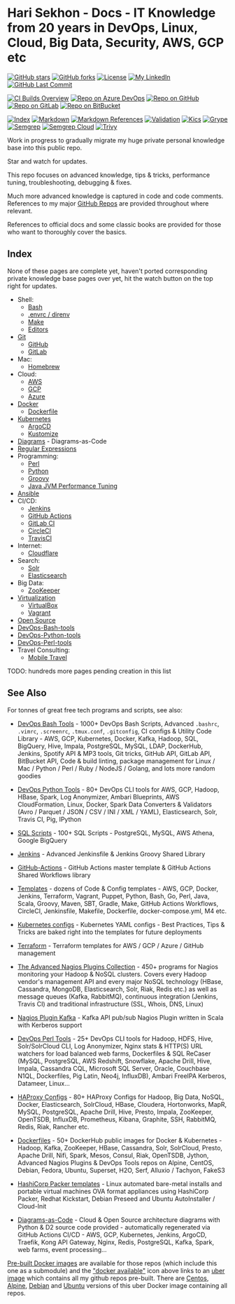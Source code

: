 # Hari Sekhon - Docs - IT Knowledge from 20 years in DevOps, Linux, Cloud, Big Data, Security, AWS, GCP etc

[![GitHub stars](https://img.shields.io/github/stars/HariSekhon/Docs?logo=github)](https://github.com/HariSekhon/Docs/stargazers)
[![GitHub forks](https://img.shields.io/github/forks/HariSekhon/Docs?logo=github)](https://github.com/HariSekhon/Docs/network)
[![License](https://img.shields.io/badge/license-MIT-green)](https://github.com/HariSekhon/Docs/blob/master/LICENSE)
[![My LinkedIn](https://img.shields.io/badge/LinkedIn%20Profile-HariSekhon-blue?logo=linkedin)](https://www.linkedin.com/in/HariSekhon/)
[![GitHub Last Commit](https://img.shields.io/github/last-commit/HariSekhon/Docs?logo=github)](https://github.com/HariSekhon/Docs/commits/master)

[![CI Builds Overview](https://img.shields.io/badge/CI%20Builds-Overview%20Page-blue?logo=circleci)](https://harisekhon.github.io/CI-CD/)
[![Repo on Azure DevOps](https://img.shields.io/badge/repo-Azure%20DevOps-0078D7?logo=azure%20devops)](https://dev.azure.com/HariSekhon/GitHub/_git/Docs)
[![Repo on GitHub](https://img.shields.io/badge/repo-GitHub-2088FF?logo=github)](https://github.com/HariSekhon/Docs)
[![Repo on GitLab](https://img.shields.io/badge/repo-GitLab-FCA121?logo=gitlab)](https://gitlab.com/HariSekhon/Docs)
[![Repo on BitBucket](https://img.shields.io/badge/repo-BitBucket-0052CC?logo=bitbucket)](https://bitbucket.org/HariSekhon/Docs)

[![Index](https://github.com/HariSekhon/Docs/actions/workflows/index.yaml/badge.svg)](https://github.com/HariSekhon/Docs/actions/workflows/index.yaml)
[![Markdown](https://github.com/HariSekhon/Docs/actions/workflows/markdown.yaml/badge.svg)](https://github.com/HariSekhon/Docs/actions/workflows/markdown.yaml)
[![Markdown References](https://github.com/HariSekhon/Docs/actions/workflows/markdown_references.yaml/badge.svg)](https://github.com/HariSekhon/Docs/actions/workflows/markdown_references.yaml)
[![Validation](https://github.com/HariSekhon/Docs/actions/workflows/validate.yaml/badge.svg)](https://github.com/HariSekhon/Docs/actions/workflows/validate.yaml)
[![Kics](https://github.com/HariSekhon/Docs/actions/workflows/kics.yaml/badge.svg)](https://github.com/HariSekhon/Docs/actions/workflows/kics.yaml)
[![Grype](https://github.com/HariSekhon/Docs/actions/workflows/grype.yaml/badge.svg)](https://github.com/HariSekhon/Docs/actions/workflows/grype.yaml)
[![Semgrep](https://github.com/HariSekhon/Docs/actions/workflows/semgrep.yaml/badge.svg)](https://github.com/HariSekhon/Docs/actions/workflows/semgrep.yaml)
[![Semgrep Cloud](https://github.com/HariSekhon/Docs/actions/workflows/semgrep-cloud.yaml/badge.svg)](https://github.com/HariSekhon/Docs/actions/workflows/semgrep-cloud.yaml)
[![Trivy](https://github.com/HariSekhon/Docs/actions/workflows/trivy.yaml/badge.svg)](https://github.com/HariSekhon/Docs/actions/workflows/trivy.yaml)

Work in progress to gradually migrate my huge private personal knowledge base into this public repo.

Star and watch for updates.

This repo focuses on advanced knowledge, tips & tricks, performance tuning, troubleshooting, debugging & fixes.

Much more advanced knowledge is captured in code and code comments. References to my major
[GitHub Repos](https://github.com/HariSekhon?tab=repositories&q=&type=&language=&sort=stargazers) are provided
throughout where relevant.

References to official docs and some classic books are provided for those who want to thoroughly cover the basics.

## Index

None of these pages are complete yet, haven't ported corresponding private knowledge base pages over yet, hit the watch
button on the top right for updates.

- Shell:
  - [Bash](bash.md)
  - [.envrc / direnv](envrc.md)
  - [Make](make.md)
  - [Editors](editors.md)
- [Git](git.md)
  - [GitHub](github.md)
  - [GitLab](gitlab.md)
- Mac:
  - [Homebrew](brew.md)
- Cloud:
  - [AWS](aws.md)
  - [GCP](gcp.md)
  - [Azure](azure.md)
- [Docker](docker.md)
  - [Dockerfile](dockerfile.md)
- [Kubernetes](kubernetes.md)
  - [ArgoCD](argocd.md)
  - [Kustomize](kustomize.md)
- [Diagrams](diagrams.md) - Diagrams-as-Code
- [Regular Expressions](regex.md)
- Programming:
  - [Perl](perl.md)
  - [Python](python.md)
  - [Groovy](groovy.md)
  - [Java JVM Performance Tuning](java-jvm-performance-tuning.md)
- [Ansible](ansible.md)
- CI/CD:
  - [Jenkins](jenkins.md)
  - [GitHub Actions](github-actions.md)
  - [GitLab CI](gitlab-ci.md)
  - [CircleCI](circleci.md)
  - [TravisCI](travis.md)
- Internet:
  - [Cloudflare](cloudflare.md)
- Search:
  - [Solr](solr.md)
  - [Elasticsearch](elasticsearch.md)
- Big Data:
  - [ZooKeeper](zookeeper.md)
- [Virtualization](virtualization.md)
  - [VirtualBox](virtualbox.md)
  - [Vagrant](vagrant.md)
- [Open Source](open-source.md)
- [DevOps-Bash-tools](devops-bash-tools.md)
- [DevOps-Python-tools](devops-python-tools.md)
- [DevOps-Perl-tools](devops-perl-tools.md)
- Travel Consulting:
  - [Mobile Travel](travel-consulting.md)

TODO: hundreds more pages pending creation in this list

## See Also

For tonnes of great free tech programs and scripts, see also:

- [DevOps Bash Tools](https://github.com/HariSekhon/DevOps-Bash-tools) - 1000+ DevOps Bash Scripts, Advanced `.bashrc`, `.vimrc`, `.screenrc`, `.tmux.conf`, `.gitconfig`, CI configs & Utility Code Library - AWS, GCP, Kubernetes, Docker, Kafka, Hadoop, SQL, BigQuery, Hive, Impala, PostgreSQL, MySQL, LDAP, DockerHub, Jenkins, Spotify API & MP3 tools, Git tricks, GitHub API, GitLab API, BitBucket API, Code & build linting, package management for Linux / Mac / Python / Perl / Ruby / NodeJS / Golang, and lots more random goodies

- [DevOps Python Tools](https://github.com/HariSekhon/DevOps-Python-tools) - 80+ DevOps CLI tools for AWS, GCP, Hadoop, HBase, Spark, Log Anonymizer, Ambari Blueprints, AWS CloudFormation, Linux, Docker, Spark Data Converters & Validators (Avro / Parquet / JSON / CSV / INI / XML / YAML), Elasticsearch, Solr, Travis CI, Pig, IPython

- [SQL Scripts](https://github.com/HariSekhon/SQL-scripts) - 100+ SQL Scripts - PostgreSQL, MySQL, AWS Athena, Google BigQuery

- [Jenkins](https://github.com/HariSekhon/Jenkins) - Advanced Jenkinsfile & Jenkins Groovy Shared Library

- [GitHub-Actions](https://github.com/HariSekhon/GitHub-Actions) - GitHub Actions master template & GitHub Actions Shared Workflows library

- [Templates](https://github.com/HariSekhon/Templates) - dozens of Code & Config templates - AWS, GCP, Docker, Jenkins, Terraform, Vagrant, Puppet, Python, Bash, Go, Perl, Java, Scala, Groovy, Maven, SBT, Gradle, Make, GitHub Actions Workflows, CircleCI, Jenkinsfile, Makefile, Dockerfile, docker-compose.yml, M4 etc.

- [Kubernetes configs](https://github.com/HariSekhon/Kubernetes-configs) - Kubernetes YAML configs - Best Practices, Tips & Tricks are baked right into the templates for future deployments

- [Terraform](https://github.com/HariSekhon/Terraform) - Terraform templates for AWS / GCP / Azure / GitHub management

- [The Advanced Nagios Plugins Collection](https://github.com/HariSekhon/Nagios-Plugins) - 450+ programs for Nagios monitoring your Hadoop & NoSQL clusters. Covers every Hadoop vendor's management API and every major NoSQL technology (HBase, Cassandra, MongoDB, Elasticsearch, Solr, Riak, Redis etc.) as well as message queues (Kafka, RabbitMQ), continuous integration (Jenkins, Travis CI) and traditional infrastructure (SSL, Whois, DNS, Linux)

- [Nagios Plugin Kafka](https://github.com/HariSekhon/Nagios-Plugin-Kafka) - Kafka API pub/sub Nagios Plugin written in Scala with Kerberos support

- [DevOps Perl Tools](https://github.com/harisekhon/perl-tools) - 25+ DevOps CLI tools for Hadoop, HDFS, Hive, Solr/SolrCloud CLI, Log Anonymizer, Nginx stats & HTTP(S) URL watchers for load balanced web farms, Dockerfiles & SQL ReCaser (MySQL, PostgreSQL, AWS Redshift, Snowflake, Apache Drill, Hive, Impala, Cassandra CQL, Microsoft SQL Server, Oracle, Couchbase N1QL, Dockerfiles, Pig Latin, Neo4j, InfluxDB), Ambari FreeIPA Kerberos, Datameer, Linux...

- [HAProxy Configs](https://github.com/HariSekhon/HAProxy-configs) - 80+ HAProxy Configs for Hadoop, Big Data, NoSQL, Docker, Elasticsearch, SolrCloud, HBase, Cloudera, Hortonworks, MapR, MySQL, PostgreSQL, Apache Drill, Hive, Presto, Impala, ZooKeeper, OpenTSDB, InfluxDB, Prometheus, Kibana, Graphite, SSH, RabbitMQ, Redis, Riak, Rancher etc.

- [Dockerfiles](https://github.com/HariSekhon/Dockerfiles) - 50+ DockerHub public images for Docker & Kubernetes - Hadoop, Kafka, ZooKeeper, HBase, Cassandra, Solr, SolrCloud, Presto, Apache Drill, Nifi, Spark, Mesos, Consul, Riak, OpenTSDB, Jython, Advanced Nagios Plugins & DevOps Tools repos on Alpine, CentOS, Debian, Fedora, Ubuntu, Superset, H2O, Serf, Alluxio / Tachyon, FakeS3

- [HashiCorp Packer templates](https://github.com/HariSekhon/Packer-templates) - Linux automated bare-metal installs and portable virtual machines OVA format appliances using HashiCorp Packer, Redhat Kickstart, Debian Preseed and Ubuntu AutoInstaller / Cloud-Init

- [Diagrams-as-Code](https://github.com/HariSekhon/Diagrams-as-Code) - Cloud & Open Source architecture diagrams with Python & D2 source code provided - automatically regenerated via GitHub Actions CI/CD - AWS, GCP, Kubernetes, Jenkins, ArgoCD, Traefik, Kong API Gateway, Nginx, Redis, PostgreSQL, Kafka, Spark, web farms, event processing...

[Pre-built Docker images](https://hub.docker.com/u/harisekhon/) are available for those repos (which include this one as a submodule) and the ["docker available"](https://hub.docker.com/r/harisekhon/centos-github/)  icon above links to an [uber image](https://hub.docker.com/r/harisekhon/centos-github/) which contains all my github repos pre-built. There are [Centos](https://hub.docker.com/r/harisekhon/centos-github/), [Alpine](https://hub.docker.com/r/harisekhon/alpine-github/), [Debian](https://hub.docker.com/r/harisekhon/debian-github/) and [Ubuntu](https://hub.docker.com/r/harisekhon/ubuntu-github/) versions of this uber Docker image containing all repos.
